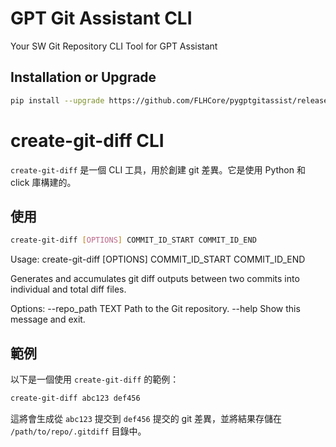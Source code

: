 # GPT Git Assistant CLI
Your SW Git Repository CLI Tool for GPT Assistant

## Installation or Upgrade

```sh
pip install --upgrade https://github.com/FLHCore/pygptgitassist/releases/download/0.0.1/gptgitassist-0.0.1-py3-none-any.whl
```

# create-git-diff CLI

`create-git-diff` 是一個 CLI 工具，用於創建 git 差異。它是使用 Python 和 click 庫構建的。

## 使用

```bash
create-git-diff [OPTIONS] COMMIT_ID_START COMMIT_ID_END
```

Usage: create-git-diff [OPTIONS] COMMIT_ID_START COMMIT_ID_END

  Generates and accumulates git diff outputs between two commits into
  individual and total diff files.

Options:
  --repo_path TEXT  Path to the Git repository.
  --help            Show this message and exit.

## 範例

以下是一個使用 `create-git-diff` 的範例：

```bash
create-git-diff abc123 def456 
```

這將會生成從 `abc123` 提交到 `def456` 提交的 git 差異，並將結果存儲在 `/path/to/repo/.gitdiff` 目錄中。